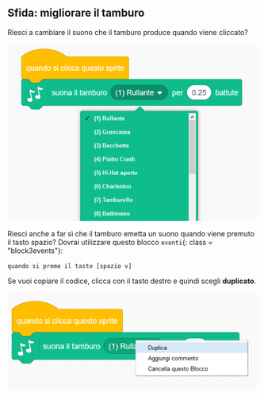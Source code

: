 ## Sfida: migliorare il tamburo

Riesci a cambiare il suono che il tamburo produce quando viene cliccato?

![schermata](images/band-drum-sound.png)

Riesci anche a far sì che il tamburo emetta un suono quando viene premuto il tasto spazio? Dovrai utilizzare questo blocco `eventi`{: class = "block3events"}:

```blocks3
quando si preme il tasto [spazio v]
```

Se vuoi copiare il codice, clicca con il tasto destro e quindi scegli **duplicato**.

![schermata](images/band-duplicate-code.png)